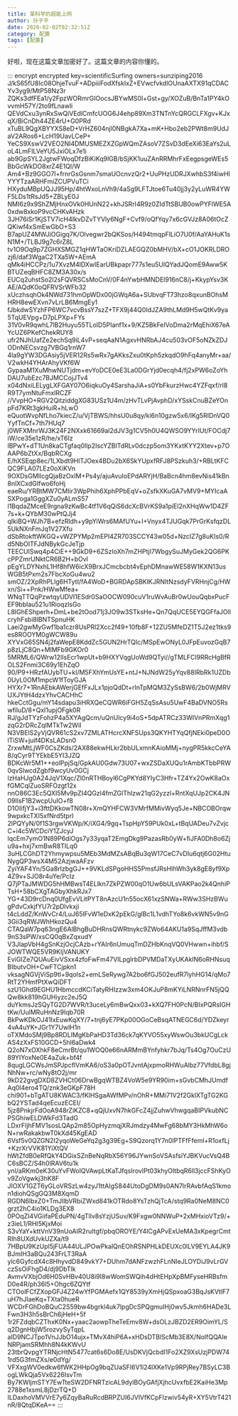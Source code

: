 ```yaml
---
title: 某科学的超能上网
author: 孙子平
date: 2020-02-02T02:32:51Z
category: 配置
tags: [配置]
---
```


好啦，现在这篇文章加密好了。这篇文章的内容你懂的。

<!-- more -->

::: encrypt encrypted key=scientificSurfing owners=sunziping2016
J/kS65fU8Ic08OhjeTvuF+ADpiiiFodXfskIxZ+EVwcfvkdlOUnaAXTX91qCDACYv3yg9/MtP58Nz3r
ZQKs3dfFEa1/y2FpzWORmrGIOocsJBYwMS0l+Gst+gy/XOZuB/BnTa1PY4kOvvmH57Y/2to9fLnawli
QEVdCxu3ynRxSwQiVEdlCmfcUOG6J4ehp89Xm3TNTnYcQRGCLFXgv+KJxqX/BiCnDh44ZE4rU+G0PRd
xTuBL9QgXBYYXS8eD+VrHZ604njl0NBgkA7Xa+mK+Hbo2eb2PWt8m9UdJaV2ARos6+LcH19UavLCeP+
YeCS9XswV2VEO2NI4DMUSMEZXZGpWQmZAsoV7ZSvD3dEeXi63EaYs2uLoL4LmFILVeYU5JxiOLx7e1i
ab9GpSYL2JgtwFWoqDfzBiKiKq9lGB/bSjKK1uuZAnRRMhrFxEegpsgeWEs5BbGcWkDO8xrZ4E1Ql/W
Am4+Bz9GGO7I+frnrGsGsnm7smaUOcnvzQr2+UuPHzUDRJXwhbS3f4iwHIYYYTzaARHFmiZCUPVuTCi
HXyduMBpUQJJ95Hp/4htWxoLnVh9/4aSg9LFTJtoe6Tu40jj3y2yLuWR4YWF5LDs1tRsJd5+ZBLyE0J
NMI6z9x9ShZMjHnxOVk0HUnN22+khJSRrI4R9z0ZIdTtSBUB0owPYFlWE5A0xdw8xkoP9vcCHKvAHzk
3JH76iSr1KjSTV7icH4IkvDZvTYVly6NgF+Cvf9/oQfYqy7x6cGVJz8A06tOcZQKiwf4xSmEwGbO+S3
B7apUZ4MWJiOGigq7K/Olvegwr2bQKSos/H494tmqpFlLiO7U0f/AaYAHuK1sN1M+/TLBJ9g7c6rZ8L
tv1O9Oq9p7ZGHXSMGZ1qHWTaOKriDZLAEGQZ0bMHV/bX+cO1JOKRLDROzj6/daf3WgaC2TXa5W+AEmA
qMk4iHCCPz/1u7XvzM4lDXwIEarUBkpapr777s1eu5UlQYadJQomE9Aww5KBTUZeqBHFC8ZM3A30x/s
EUCq2uhstSo2l2sFQVRSCsMoCnV/0F4nYwbHMNDEl916nC8/j+KkypYsv3KAE/AQdK0oQFRVSrWFb32
xUczhsqhOk4NWd731hmOpWDx00jGWqA6a+SUbvqFT73hzo8qxunBOhsMHRH8ewEXvn7vLrLB6MmgEy1
fJbkdwSYzhFP6WC7vcvBssY7szZ+TFX9j44Q0IdJZA9thLMd9H5wQtKv9ya5TqUEVpg+D7pLPXp+FYs
31V0vR9qwhL7lB2Huyu55TLoID5PIanf1x+9/KZ5BkFeIVoDma2rMqEhiX67eAYcUZ6PKefChekRUY8
ufr2NJhUafZe2echSq9iL4vP+seqAaN1AgxvHNRbAJ4cu503vOF5oNZkZDJODnNECsvzg7VBGq1rnW7
4la9gYW3DGAsiy5jVER12Rs5wRx7gAKksZxu0tKph5zkqdO9hFq4anyMr+aa/V2wkH4YHArAhyVKf6W
GypaaM1XuMhwNUTjdm+evYoDCE0eE3La0DGrYjd0ecqh4/fj2xPW6oZoYhDAU7ubEzc7BJMCCojJTv4
x04dNxiLELygLXFGAY07O6iqkuOy4SarshaJiA+s0YbFkurzHwc4YZFqxf/rl8R9T7ymNtuFmxlRCZF
//VvpHO+RGV2QitziddgXG83USz1U4m/zHvTLvPjAvphD/xYSskCnuBZeYOnpFd7KRt3gkHuiR+hLwO
eQuotWvpNfLho7kiecZ/u/VjTBWS/hhsU0u8qy/ki6n10gzw5x6/lKg5RIDnVQ0YyfTnCf+7th7HUq7
j0WFXMnrWJ3K24F2NXxk61669al2dJV3g1CV5h0U4QWSO9YYrIUt/FOCdj7iW/ce35e1zR/he/xT6Iz
lBPwY+dT1Un8kaCTgfaq0llp2IscYZBITdRLv0dczp5om3YKxtKYY2Xtev+p7OAAP6bZtXx/BqbRCXg
E/hXSEqp8ec/1LXbdt9HlTJOex4BDu2bX6SkYUpxfRFJ8PSzkuh3/+RBLtKFCQC9FLA07LEz0oXiKVn
9OXDsGMIlcgQjaBzOxIM+Ps4y/ajuAvuIoEPdARYjH/BaBcn4hm8evNis41kBn8nlXCxdGIfwo6foHj
eaeRu/YRBtMW7CMIir3WpPhih6XphPPbEqV+oZsfkXKuGA7vMV9+MYIcaASXPoga1GggXZu0yALmS57
l1BqdaZMceE9rgna9zKwBc4tf1V6qQiS6dcXcBVrKS9a1piEI2nXHqWw1D4ZF7s+k+QYbM30wPtQJj4
qIkiBQ+WJh7B+efzRldh+y9pYiWrs6MAfUYu+I+Vnyx4TJUGqk7PrGrKsfqzDL5UkNXnFmJq1V27Xfu
dSbRtokftWKGQ+vWZPYMp2mEPI4ZR703SCCY43w05d+NzcIZ7g8uKIs0/Rd5NbOITFJdNBykGcJeTjp
TEECUlSwq4p4CiE++9GkD9+6ZSzIoXh7mZHPtjI7WbgySuJMyGek2QG6PKcPPZmrUNktCR6B2H+bOvl
pEgYLDYNxhL1Hf8hfW6icX9BrxJCmcbcbt4vEphDMnawWE58W1KXN13usWGB5tPxm2s7FbcXoGu4wu2
smOZ/2XpRhPLlg6HTytI/fA4WoD+BGRDApSBKlKJRNItNzsdyFVRHnjCg/HWxn/Si++Pnk/HWwMfea+
WNqTTQqPzwtqyUDVI1ESdr0SaOOCW090cuV1ruWvAuBr0wUouQqbxPucFEF9bblau521u1RioqzlsGo
L8IGhEShperh+DmL+be2tOod71j3JO9w3STksHe+Qn7QqUCE5EYQGFfaJOllcryhFsbi8lBNTSpnuHK
Laei2gwMyGwf1ba1czr8UsPRl2Xcc2f49+10fb8F+12ZU5MfeDZ1T5J2ez1tks9es8ROOYM0gWCW89u
XYVxG65SN4j2faWepE8KddZc5GUN2HrTQIc/MSpEwONyL0JFpEuvozGqB7p8zLjC8Qn+MlMFb9GKOr0
5MRML6/QWrw12lIsEcr1wpUt+b9HXYVqgUoWd9QTyi//gTMLFCl9RRcHgBfROLS2Fnmi3C69y1EhZqO
90/P9+HRzfAUybTU+kI/M5FXhYmUsYE+ntJ+NJNdW25yYqv88IRbRk1UZDb0UyL0OM1mpcW1fToyGJA
HYXr7+1RnAEbkAWerjGEfFxJLx1pjoQdDt+rInTpMQM3ZySsBW6/2b0WjMRVUXJYtH4dzxYhvCACHhC
hkeCctGgu/mY14sdapu3iHRXQeCQWR6iFGH5ZqSsAsu5UwF4BaDVNO5RswfiluD/8+Qxl1upjOFgk0R
RJ/gJdTYzFohzP4a5XYAgQcm/uQnUlcy9i4oS+5dpATRCz33WIVnPRmXqg1zqG2rDRcZqIMTkTw2WiI
N3VBElS2yVjQVR61cS2xv7ZMLATHcrcXNFSUps3QKYHTYqQfjNEki0peD0OlTiSW+juif4DKsLADsn0
ZrxwMtLjWF0CsZKds/2AX88ekwHLkr2bbULxmnKAioMMj+nygPR5kkcCeYA8/qCyr9TYEkbE5YI3JZQ
BDKcWr5M1++eolPpjSq/GpkAU0Gdw73U07+wxZSDaXUQu1rAmbKTbbPRW0qvSlwcdZgbf9wcyUv0GCj
lzHaHJg0A24JqV1Xqc/Zl0nRTHBoyl6CgPKYd8YIyC3Hfr+TZ4Yx2OwK8aOxfGMCqlZuoSRFOzgt12x
nnO86C3Ec5QXI5Mv9pZI4QGzl4fmZGlThlzw21qG2yzzl+RntXqUJp2CK4JN09IlsF1B2wcpUuIO+f8
D1OIifjY3+i3fttDKkowTN08r+XmQYHFCW3VMrfMMivWyq5Je+NBCOBOrqw9wpxkcTXI5xfNrd5tprI
2lPQYyN/0f1S3rgwVKWp/K/iXG4/9gq+TspHpY59PUk0xL+tBqUADeu7vZvjcC+i4c5WCDciY1ZJcyJ
lqcEm7ymO1N89P6diOgs7y33yqaT2EmgDkg9PazasRb0yW+fiJFA0Dh8o6Zju9a+hxj7xmBwR8TILq0
3uHLCGhDT2Yhmywpsu5MEb3MdMZsABqBu3qW17CeC7vDIu6qtj6G02HtuNygQP3wsX4M52AzjwaAFzv
ZyiYAF4Yn/5Ga8rIzbgGJ++9VKLdSPgoHHS5PmsfJRsHIhWh3yk8gE8yf9Xp4Z9v+SJO8r4uYe/PcIz
Q7jPTaJMWDG5hHMBwsT4ELlkn7ZkPZW00qO1Uw6bULsVAKPao2k4QnhiPTsH+58bCXgTAGbyXhkRJx7
YG+43D9rcDnq0UfgEvVLitPYT8nAzcU1n55ocX61xzSNWa+RWw3SHzBWugPdvCxkjfYU7r2pDlvkxji
t4cLddZ/KnWvCr4/LuJ65lFvW1eDxK2pEkG/glBc1L1vdhTYo8k6vkWN5v9nG3Gii3qRWJWhHkozQu4
CTAQaW7pq63ngE6AlBhgBuDHRnsQWRtnykc9ZWo64AKU1a9SqJffM3vdb9nS3sPW/xsCQ0qBxZqxudY
V3JlapVbH4gSnKzjOcjCAzb+rYAIr6nUmuqTmDZHbKnqVQ0VHwwn+ihbf/SJOWTWQE5VR9KljVANUKY
EviGIZe7QUAuEivVSxx4zfoFwFm47VILpglrbDPVMDaTXyUKAklN6oRHNsuqBIbutvOH+CwFTCjpkn1
vksagNGVjViSp9tl+9qols2+emLSeRywg7A2bo6fGJ502eufR7lyhHG14/qMo7RtT2YHmfPtXwQiDFT
szU1Ghd9EGHU1HbmccdKCiTatyRHIzzw3xm4OKJuP8mKYiLNRNnrFN5jQQQw8kk819hGUHiyzc2eJ5Q
duYkmsJzSQyTG2D7WVR/t3uceLy6mBwQxx03+kXQ7FH0PcN/BIxPQRsIGHtKw/UulMRuHnNz9Iqb70R
BkPwKDkOJ41IxEuwKqXY/7+tnj6yE7PKp00OGoCeBsqATNEGC6d/YDZkeyr4vA4uYK+JGr1Y7UwlH1n
oTXMdoSMj9Bp8RDLIMgKbPaHD3Td36ck7qKYVO55xyWswOu3bkUCgLckAS4zXxFS10GCD+5hl6aDwk4
Q2oN7xOXhkF8eCmrBt/qu1WOQ0e66nARMmBYnfyhkr7bJq/Ts4Og7OuCzU89YIYoxNe0E4aZuk+bf4f
8qugLGCWsJmSPJpcflVmKA6/oS3a0pOTJvntAjxpmoRHWuAlbz77VfdbL8gjNhNw+rc/wNy8tO2j/mr
9kD22gvgDXD8ZVHCt06DrwBgqWTBZ4VoW5e9YR90im+sGvbCMhJUmdfAq0l4ero4TQ/znk3eGKpF78H
chi901+bTgATU8KWAC3/fKlHSgaAWfMPv/nOhR+MMi71V2f2GklXTgTG2KGbQ2YSTad4qeEcuzECEI/
5jz8PnkjrFdOoA948rZiKZC8+qQjUxvN7hkGFcZ4jjZuhwVhwgqaBIPVkubNCPSGhiwELDWkFd3TadG
LDxrFIjhFMV1sosLQAp2m85OpHyzmqjXRJmdzy4MwFg68bMY3HkMhW6oN+rwRakakbwT0kXd45KgEAD
6Vsf5v0QZGN2I2yqoWeGeYq2g3g39Eg+S9Qzorq1Y7n0IPTFfFfeml+R1oxfLj+KzrXrVVK81YiXtQV
hWtZfdB0eRfQkY4DGixSZnBeNqRbX56Y96JYwnSoVSAsfsiYJBKVucVsQ4BC6sBCZ/S4h0lRAV6tu1k
ynl/aRKm0eK30uYvFWoIQVAwpLtKaTJfqsIrovIPt03khyOltbqR6ll3jccFShKyOv9ZoVgwkj3hK8F
JIOXV1GZT6yGLoVRSzLw4zyJ1ttAIgS844UtoDgDM9s0AN7lrRAvbfAqS1kmon1diohQSgGQ3M8XqmD
RGDN6lbxZ0+TmJIlbVRbiZWxd841kOTRdo8YsTzhQjTcA/stq9Ra0NeM8NC0grzt2hC4io1KLDg3EX8
0POqZI4VGiifaPEduPN/4gTllv8sYzjUSuv/K9Fxgw0NNWuP+2xMHxioVTz9/+z3ieL1/RHI5KjxMoi
S3vYaY+kttVnV39nUoAIR2ruItgf/pbqOROYE/Y4ICgAPvExUeMA3xKpegrCmtRIh8UXdUvkUZXa/t9
7HBpU9KzUpl5jFUA44ULJPOwPkalQnEOhRSNPHLkDEUXc0lLV9EYLA4JK9BJmIH3aBQu243FrLT3RaA
ylc6GyfcdX4c8HhyvdD849vkY7+DUhm7dANFzwzhFLnNIeJLOYDiJ9vLrGVczSsOiFhgD4/dj9DbTlk
AvmvVXbjOd6H0SvHBv40U8i9I8wWomSWQih4dHtEHpXpBMFyseHRBsfmD0e4R/ph36l5+Ohgc6ZQYtf
CTOolFCfZXopGFJ4Z24wYfPGMAefx1QY8539yXmHjQSpxoaG3BqJsKVtlF7uH7hJIaeKq+TXta0hueR
WCDrFGhDoBQuC2S59bw4bgrkl4uk7lpgDcSPQgmuIHj0wv5Jkmh6HADe3LFwn3H3h5sBrCh6jHeH+5f
1r2FZdqbCZThxK0Nx+yaac2aowpTheTeEmv8W+dsOLzJBZD2ER9OimYL/Sq2DgnHbjW5rozvySyTqpL
aID9NCJTpo1VnJJbO14ujx+TMvX4hiP6A+xHDsDTBlScMb3E8X/NolfQQAIeNRPjamSRMhh8N4kKWvU
23tbrQvpgYTRNjcHtN5477cat6s6Do8E/UsDKVjQcbdI1Fo2XZ9XsUzjPDW741rd5G3fmZXs/e0dYg/
VFXxgWV0edkw6fWK2HHpOg9bqZUaSFl6V1l24lXKe1Vp9RPjRey7BSyLC3BogLWkQja5Vx6226IsvTm
By7KWljmSTY7EwTteSW2DFNRTzicAL9dylBOyGAfjXjhcUvxfbE2KaiHe3Mp2788e1xsmL8jDzrTQ+D
ILDaxhoVMVVrE7y6ZqyBaRuRcdBRPZUI6JVlVfKCpFlzwiv54yR+XY5VtrT421nR/8QtqDKeA==
:::
